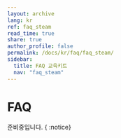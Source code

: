 ```yaml
---
layout: archive
lang: kr
ref: faq_steam
read_time: true
share: true
author_profile: false
permalink: /docs/kr/faq/faq_steam/
sidebar:
  title: FAQ 교육키트
  nav: "faq_steam"
---
```


# FAQ

준비중입니다.
{ :notice}
